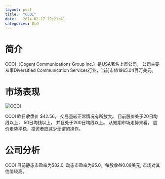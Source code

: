 ```yaml
---
layout: post
title:  "CCOI"
date:   2014-02-17 12:21:41
categories: 观点
---
```


# 简介
CCOI（Cogent Communications Group Inc.）是USA著名上市公司，
公司主要从事Diversified Communication Services行业，当前市值1965.04百万美元。

# 市场表现

![CCOI](http://finviz.com/chart.ashx?t=CCOI&ty=c&ta=1&p=d&s=l)

CCOI 昨日收盘价 $42.56，
交易量较正常情况有所放大。
目前股价处于20日均线以上，
50日均线以上，
并且处于200日均线以上。
从短期市场走势来看，
股价走势平稳，投资者应减少无谓的操作。

# 公司分析
CCOI 目前静态市盈率为532.0, 动态市盈率为95.0，每股收益0.08美元,
市场对其估值较高。
